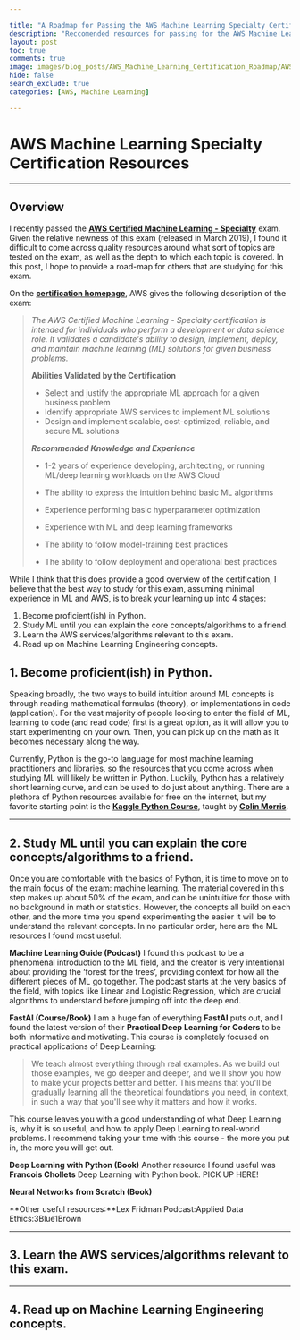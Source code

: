 ```yaml
---

title: "A Roadmap for Passing the AWS Machine Learning Specialty Certification"
description: "Reccomended resources for passing for the AWS Machine Learning Specialty."
layout: post
toc: true
comments: true
image: images/blog_posts/AWS_Machine_Learning_Certification_Roadmap/AWS-Certified_Machine-Learning_Specialty_512x512.6ac490d15fe033a3d67ca544ecd0bcbcb10d391a.png
hide: false
search_exclude: true
categories: [AWS, Machine Learning]

---
```


# AWS Machine Learning Specialty Certification Resources

------

## Overview

I recently passed the [**AWS Certified Machine Learning - Specialty**](https://aws.amazon.com/certification/certified-machine-learning-specialty/) exam. Given the relative newness of this exam (released in March 2019), I found it difficult to come across quality resources around what sort of topics are tested on the exam, as well as the depth to which each topic is covered. In this post, I hope to provide a road-map for others that are studying for this exam. 

On the [**certification homepage**](https://aws.amazon.com/certification/certified-machine-learning-specialty/), AWS gives the following description of the exam:

> *The AWS Certified Machine Learning - Specialty certification is intended for individuals who perform a development or data science role. It validates a candidate's ability to design, implement, deploy, and maintain machine learning (ML) solutions for given business problems.*
>
> **Abilities Validated by the Certification**
>
> - Select and justify the appropriate ML approach for a given business problem
> - Identify appropriate AWS services to implement ML solutions
> - Design and implement scalable, cost-optimized, reliable, and secure ML solutions
>
> ***Recommended Knowledge and Experience***
>
> - 1-2 years of experience developing, architecting, or running ML/deep learning workloads on the AWS Cloud
>
> - The ability to express the intuition behind basic ML algorithms
>
> - Experience performing basic hyperparameter optimization
>
> - Experience with ML and deep learning frameworks
>
> - The ability to follow model-training best practices
>
> - The ability to follow deployment and operational best practices



While I think that this does provide a good overview of the certification, I believe that the best way to study for this exam, assuming minimal experience in ML and AWS, is to break your learning up into 4 stages:

1. Become proficient(ish) in Python.
2. Study ML until you can explain the core concepts/algorithms to a friend.
3. Learn the AWS services/algorithms relevant to this exam.
4. Read up on Machine Learning Engineering concepts.

## 1. Become proficient(ish) in Python.

Speaking broadly, the two ways to build intuition around ML concepts is through reading mathematical formulas (theory), or implementations in code (application). For the vast majority of people looking to enter the field of ML, learning to code (and read code) first is a great option, as it will allow you to start experimenting on your own. Then, you can pick up on the math as it becomes necessary along the way.

Currently, Python is the go-to language for most machine learning practitioners and libraries, so the resources that you come across when studying ML will likely be written in Python. Luckily, Python has a relatively short learning curve, and can be used to do just about anything. There are a plethora of Python resources available for free on the internet, but my favorite starting point is the [**Kaggle Python Course**](https://www.kaggle.com/learn/python), taught by [**Colin Morris**](https://www.kaggle.com/colinmorris). 

------



## 2. Study ML until you can explain the core concepts/algorithms to a friend.

Once you are comfortable with the basics of Python, it is time to move on to the main focus of the exam: machine learning. The material covered in this step makes up about 50% of the exam, and can be unintuitive for those with no background in math or statistics. However, the concepts all build on each other, and the more time you spend experimenting the easier it will be to understand the relevant concepts. In no particular order, here are the ML resources I found most useful:

**Machine Learning Guide (Podcast)**
I found this podcast to be a phenomenal introduction to the ML field, and the creator is very intentional about providing the ‘forest for the trees’, providing context for how all the different pieces of ML go together. The podcast starts at the very basics of the field, with topics like Linear and Logistic Regression, which are crucial algorithms to understand before jumping off into the deep end.

**FastAI (Course/Book)**
I am a huge fan of everything **FastAI** puts out, and I found the latest version of their **Practical Deep Learning for Coders** to be both informative and motivating. This course is completely focused on practical applications of Deep Learning:

> We teach almost everything through real examples. As we build out those examples, we go deeper and deeper, and we'll show you how to make your projects better and better. This means that you'll be gradually learning all the theoretical foundations you need, in context, in such a way that you'll see why it matters and how it works.

This course leaves you with a good understanding of what Deep Learning is, why it is so useful, and how to apply Deep Learning to real-world problems. I recommend taking your time with this course - the more you put in, the more you will get out.

**Deep Learning with Python (Book)**
Another resource I found useful was **Francois Chollets** Deep Learning with Python book. PICK UP HERE!

**Neural Networks from Scratch (Book)**

**Other useful resources:**Lex Fridman Podcast:Applied Data Ethics:3Blue1Brown

------



## 3. Learn the AWS services/algorithms relevant to this exam.

------



## 4. Read up on Machine Learning Engineering concepts.


